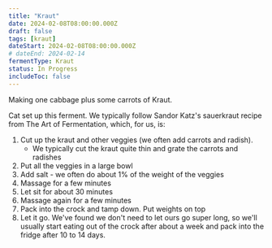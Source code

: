 ```yaml
---
title: "Kraut"
date: 2024-02-08T08:00:00.000Z
draft: false
tags: [kraut]
dateStart: 2024-02-08T08:00:00.000Z
# dateEnd: 2024-02-14
fermentType: Kraut
status: In Progress
includeToc: false
---
```


Making one cabbage plus some carrots of Kraut.

Cat set up this ferment. We typically follow Sandor Katz's sauerkraut recipe from The Art of Fermentation, which, for us, is:

1. Cut up the kraut and other veggies (we often add carrots and radish).
   - We typically cut the kraut quite thin and grate the carrots and radishes
2. Put all the veggies in a large bowl
3. Add salt - we often do about 1% of the weight of the veggies
4. Massage for a few minutes
5. Let sit for about 30 minutes
6. Massage again for a few minutes
7. Pack into the crock and tamp down. Put weights on top
8. Let it go. We've found we don't need to let ours go super long, so we'll usually start eating out of the crock after about a week and pack into the fridge after 10 to 14 days.
